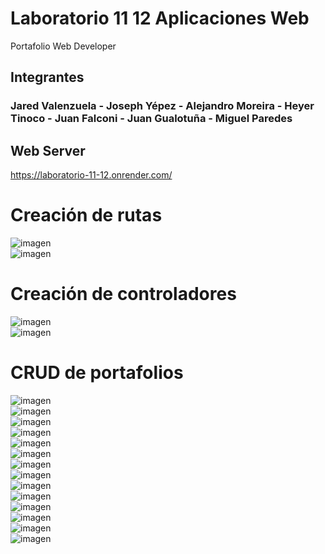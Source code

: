# Laboratorio 11 12 Aplicaciones Web
Portafolio Web Developer
## Integrantes
### Jared Valenzuela - Joseph Yépez - Alejandro Moreira - Heyer Tinoco - Juan Falconi - Juan Gualotuña - Miguel Paredes

## Web Server
https://laboratorio-11-12.onrender.com/
<br>
# Creación de rutas
![imagen](https://github.com/Miguel-Paredes/Paredes-Miguel-Laboratorio-11-12/assets/117743367/acf19772-158b-409a-b3b2-2607eeb72a25)
<br>
![imagen](https://github.com/Miguel-Paredes/Paredes-Miguel-Laboratorio-11-12/assets/117743367/9695ff1a-33de-4971-a902-534841647fda)
<br>
# Creación de controladores
![imagen](https://github.com/Miguel-Paredes/Paredes-Miguel-Laboratorio-11-12/assets/117743367/197199a6-f19e-489c-98fd-7baecb54b6b8)
<br>
![imagen](https://github.com/Miguel-Paredes/Paredes-Miguel-Laboratorio-11-12/assets/117743367/620f592e-edd9-4386-ab82-e5c435322b53)
<br>
# CRUD de portafolios
![imagen](https://github.com/Miguel-Paredes/Paredes-Miguel-Laboratorio-11-12/assets/117743367/71d8c3bf-20bb-4e42-ba71-368b47b2668d)
<br>
![imagen](https://github.com/Miguel-Paredes/Paredes-Miguel-Laboratorio-11-12/assets/117743367/216998dd-c72b-4ad0-b22f-1a06b93e83b6)
<br>
![imagen](https://github.com/Miguel-Paredes/Paredes-Miguel-Laboratorio-11-12/assets/117743367/dd175c84-624f-4105-b2fd-9da4200b6e1b)
<br>
![imagen](https://github.com/Miguel-Paredes/Paredes-Miguel-Laboratorio-11-12/assets/117743367/8723e9b6-cad0-4031-a898-62669fb897a7)
<br>
![imagen](https://github.com/Miguel-Paredes/Paredes-Miguel-Laboratorio-11-12/assets/117743367/75e7f454-148e-47f5-a3b6-7fefb3675f6e)
<br>
![imagen](https://github.com/Miguel-Paredes/Paredes-Miguel-Laboratorio-11-12/assets/117743367/53ca0840-4cad-41a4-9068-b0857a76ccf7)
<br>
![imagen](https://github.com/Miguel-Paredes/Paredes-Miguel-Laboratorio-11-12/assets/117743367/73489550-0f1d-4bf5-aa51-3deb822a38c6)
<br>
![imagen](https://github.com/Miguel-Paredes/Paredes-Miguel-Laboratorio-11-12/assets/117743367/be4de563-718e-404d-917d-8bbba5741a27)
<br>
![imagen](https://github.com/Miguel-Paredes/Paredes-Miguel-Laboratorio-11-12/assets/117743367/d3eb0695-f418-495d-821f-a39e40379922)
<br>
![imagen](https://github.com/Miguel-Paredes/Paredes-Miguel-Laboratorio-11-12/assets/117743367/83763ad2-ff73-44c3-b616-1921ccc0e2dc)
<br>
![imagen](https://github.com/Miguel-Paredes/Paredes-Miguel-Laboratorio-11-12/assets/117743367/2bb661a6-4eb7-44c5-a5ca-d580cd25dcc2)
<br>
![imagen](https://github.com/Miguel-Paredes/Paredes-Miguel-Laboratorio-11-12/assets/117743367/9c1381df-63ee-428d-b6e3-1bbaaf949e2e)
<br>
![imagen](https://github.com/Miguel-Paredes/Paredes-Miguel-Laboratorio-11-12/assets/117743367/a0701f81-7698-4b7e-ab0d-2ac3bbb6f78e)
<br>
![imagen](https://github.com/Miguel-Paredes/Paredes-Miguel-Laboratorio-11-12/assets/117743367/a439e9e9-d68b-443d-a810-462287dca347)

